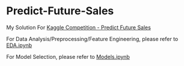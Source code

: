 # Predict-Future-Sales
My Solution For [Kaggle Competition - Predict Future Sales](https://www.kaggle.com/c/competitive-data-science-predict-future-sales)

For Data Analysis/Preprocessing/Feature Engineering, please refer to [EDA.ipynb](https://nbviewer.jupyter.org/github/Jadezzz/Predict-Future-Sales/blob/master/EDA.ipynb)

For Model Selection, please refer to [Models.ipynb](https://nbviewer.jupyter.org/github/Jadezzz/Predict-Future-Sales/blob/master/Models.ipynb)
